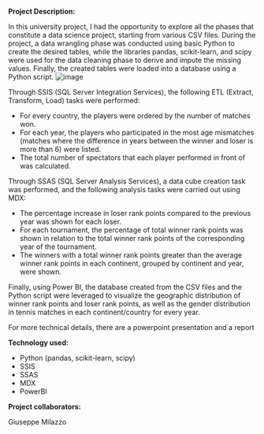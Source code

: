 **Project Description:**

In this university project, I had the opportunity to explore all the phases that constitute a data science project, starting from various CSV files.
During the project, a data wrangling phase was conducted using basic Python to create the desired tables, while the libraries pandas, scikit-learn, and scipy were used for 
the data cleaning phase to derive and impute the missing values. Finally, the created tables were loaded into a database using a Python script.
![image](https://github.com/lordlordone/LDS_project/assets/125205569/a5b3db9a-7d07-4731-a183-1f9cc341d47f)

Through SSIS (SQL Server Integration Services), the following ETL (Extract, Transform, Load) tasks were performed:

  - For every country, the players were ordered by the number of matches won.
  - For each year, the players who participated in the most age mismatches (matches where the difference in years between the winner and loser is more than 6) were listed.
  - The total number of spectators that each player performed in front of was calculated.

Through SSAS (SQL Server Analysis Services), a data cube creation task was performed, and the following analysis tasks were carried out using MDX:

  - The percentage increase in loser rank points compared to the previous year was shown for each loser.
  - For each tournament, the percentage of total winner rank points was shown in relation to the total winner rank points of the corresponding year of the tournament.
  - The winners with a total winner rank points greater than the average winner rank points in each continent, grouped by continent and year, were shown.

Finally, using Power BI, the database created from the CSV files and the Python script were leveraged to visualize the geographic distribution of winner rank points 
and loser rank points, as well as the gender distribution in tennis matches in each continent/country for every year.

For more technical details, there are a powerpoint presentation and a report

**Technology used:**

- Python (pandas, scikit-learn, scipy)
- SSIS
- SSAS
- MDX
- PowerBI


**Project collaborators:**

Giuseppe Milazzo
